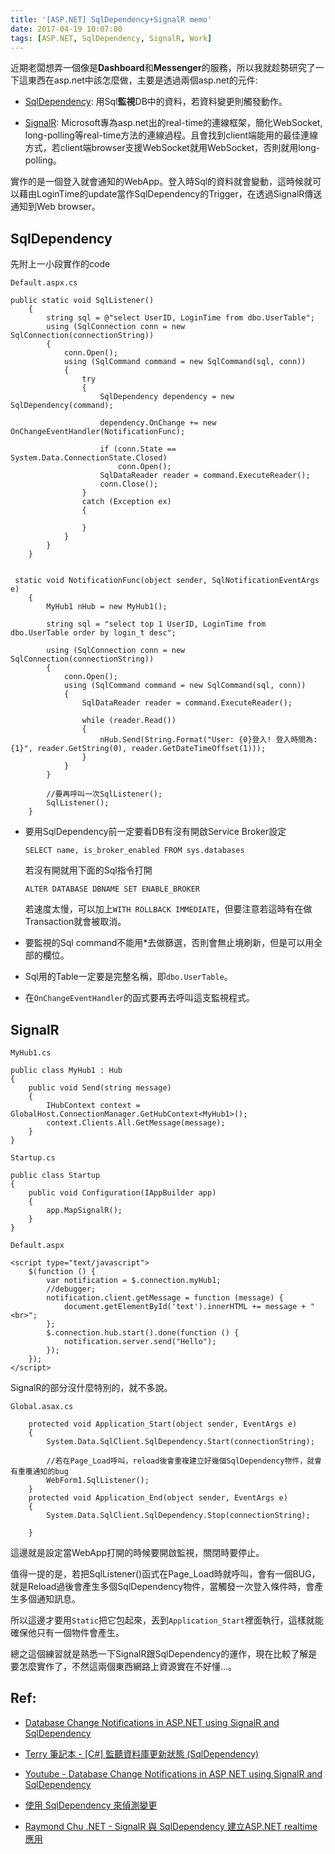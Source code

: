 ```yaml
---
title: '[ASP.NET] SqlDependency+SignalR memo'
date: 2017-04-19 10:07:00
tags: [ASP.NET, SqlDependency, SignalR, Work]
---
```

近期老闆想弄一個像是**Dashboard**和**Messenger**的服務，所以我就趁勢研究了一下這東西在asp.net中該怎麼做，主要是透過兩個asp.net的元件: 

* [SqlDependency](https://msdn.microsoft.com/zh-tw/library/62xk7953.aspx): 用Sql**監視**DB中的資料，若資料變更則觸發動作。

* [SignalR](https://www.asp.net/signalr): Microsoft專為asp.net出的real-time的連線框架，簡化WebSocket, long-polling等real-time方法的連線過程。且會找到client端能用的最佳連線方式，若client端browser支援WebSocket就用WebSocket，否則就用long-polling。

實作的是一個登入就會通知的WebApp。登入時Sql的資料就會變動，這時候就可以藉由LoginTime的update當作SqlDependency的Trigger，在透過SignalR傳送通知到Web browser。

## SqlDependency

先附上一小段實作的code
    
`Default.aspx.cs`

    public static void SqlListener()
        {
            string sql = @"select UserID, LoginTime from dbo.UserTable";
            using (SqlConnection conn = new SqlConnection(connectionString))
            {
                conn.Open();
                using (SqlCommand command = new SqlCommand(sql, conn))
                {
                    try
                    {
                        SqlDependency dependency = new SqlDependency(command);

                        dependency.OnChange += new OnChangeEventHandler(NotificationFunc);

                        if (conn.State == System.Data.ConnectionState.Closed)
                            conn.Open();
                        SqlDataReader reader = command.ExecuteReader();
                        conn.Close();
                    }
                    catch (Exception ex)
                    {

                    }
                }
            }
        }
        

     static void NotificationFunc(object sender, SqlNotificationEventArgs e)
        {
            MyHub1 nHub = new MyHub1();
            
            string sql = "select top 1 UserID, LoginTime from dbo.UserTable order by login_t desc";
            
            using (SqlConnection conn = new SqlConnection(connectionString))
            {
                conn.Open();
                using (SqlCommand command = new SqlCommand(sql, conn))
                {
                    SqlDataReader reader = command.ExecuteReader();

                    while (reader.Read())
                    {
                        nHub.Send(String.Format("User: {0}登入! 登入時間為: {1}", reader.GetString(0), reader.GetDateTimeOffset(1)));
                    }
                }
            }

            //要再呼叫一次SqlListener();
            SqlListener();
        }

* 要用SqlDependency前一定要看DB有沒有開啟Service Broker設定

      SELECT name, is_broker_enabled FROM sys.databases

  若沒有開就用下面的Sql指令打開

      ALTER DATABASE DBNAME SET ENABLE_BROKER

  若速度太慢，可以加上`WITH ROLLBACK IMMEDIATE`，但要注意若這時有在做Transaction就會被取消。

* 要監視的Sql command不能用*去做篩選，否則會無止境刷新，但是可以用全部的欄位。

* Sql用的Table一定要是完整名稱，即`dbo.UserTable`。

* 在`OnChangeEventHandler`的函式要再去呼叫這支監視程式。

## SignalR

`MyHub1.cs`

    public class MyHub1 : Hub
    {
        public void Send(string message)
        {
            IHubContext context = GlobalHost.ConnectionManager.GetHubContext<MyHub1>();
            context.Clients.All.GetMessage(message);
        }
    }

`Startup.cs`

    public class Startup
    {
        public void Configuration(IAppBuilder app)
        {
            app.MapSignalR();
        }
    }

`Default.aspx`

    <script type="text/javascript">
        $(function () {
            var notification = $.connection.myHub1;
            //debugger;
            notification.client.getMessage = function (message) {
                document.getElementById('text').innerHTML += message + "<br>";
            };
            $.connection.hub.start().done(function () {
                notification.server.send("Hello");
            });
        });
    </script>

SignalR的部分沒什麼特別的，就不多說。

`Global.asax.cs`

        protected void Application_Start(object sender, EventArgs e)
        {
            System.Data.SqlClient.SqlDependency.Start(connectionString);
            
            //若在Page_Load呼叫，reload後會重複建立好幾個SqlDependency物件，就會有重覆通知的bug
            WebForm1.SqlListener();
        }
        protected void Application_End(object sender, EventArgs e)
        {
            System.Data.SqlClient.SqlDependency.Stop(connectionString);

        }

這邊就是設定當WebApp打開的時候要開啟監視，關閉時要停止。

值得一提的是，若把SqlListener()函式在Page_Load時就呼叫，會有一個BUG，就是Reload過後會產生多個SqlDependency物件，當觸發一次登入條件時，會產生多個通知訊息。

所以這邊才要用`Static`把它包起來，丟到`Application_Start`裡面執行，這樣就能確保他只有一個物件會產生。

總之這個練習就是熟悉一下SignalR跟SqlDependency的運作，現在比較了解是要怎麼實作了，不然這兩個東西網路上資源實在不好懂...。

## Ref: 

- [Database Change Notifications in ASP.NET using SignalR and SqlDependency](http://techbrij.com/database-change-notifications-asp-net-signalr-sqldependency)

- [Terry 筆記本 - [C#] 監聽資料庫更新狀態 (SqlDependency)](http://terryweng2050.blogspot.tw/2016/08/c-sqldependency-change.html)

- [Youtube - Database Change Notifications in ASP NET using SignalR and SqlDependency](https://www.youtube.com/watch?v=30m-7wpmbrc)

- [使用 SqlDependency 來偵測變更](https://msdn.microsoft.com/zh-tw/library/62xk7953.aspx)

- [Raymond Chu .NET - SignalR 與 SqlDependency 建立ASP.NET realtime應用
](https://dotblogs.com.tw/hznraymond/2014/01/24/142134)
